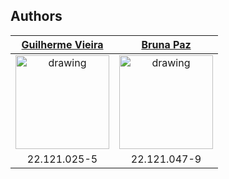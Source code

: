 ## Authors

[Guilherme Vieira](https://github.com/guilhermevieirasilvagoncalves)           |  [Bruna Paz](https://github.com/PazBruna)         
:-------------------------:|:-------------------------:|
<img src="https://avatars.githubusercontent.com/u/88863957?v=4" alt="drawing" width="150"/>  |  <img src="https://avatars.githubusercontent.com/u/37667890?v=4" alt="drawing" width="150"/>
22.121.025-5 | 22.121.047-9
